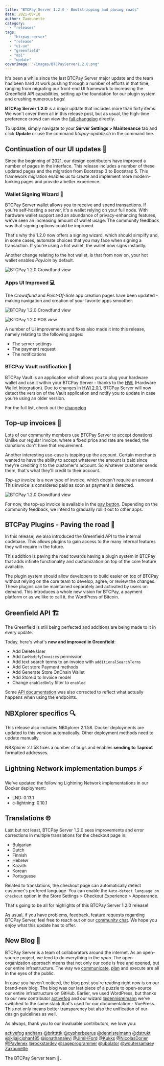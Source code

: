 ```yaml
---
title: "BTCPay Server 1.2.0 - Bootstrapping and paving roads"
date: 2021-08-10
author: Zaxounette
category:
  - "releases"
tags:
  - "btcpay-server"
  - "release"
  - "ui-ux"
  - "greenfield"
  - "api"
  - "update"
coverImage: "/images/BTCPayServer1.2.0.png"
---
```


It's been a while since the last BTCPay Server major update and the team has been hard at work pushing through a number of efforts in that time, ranging from migrating our front-end UI framework to increasing the Greenfield API capabilities, setting up the foundation for our plugin system and crushing numerous bugs!

**BTCPay Server 1.2.0** is a major update that includes more than forty items. We won't cover them all in this release post, but as usual, the high-time preference crowd can view the [full changelog](https://github.com/btcpayserver/btcpayserver/releases) directly.

To update, simply navigate to your **Server Settings > Maintenance** tab and click **Update** or use the command *btcpay-update.sh* in the command line.


## **Continuation of our UI updates** 🎨

Since the beginning of 2021, our design contributors have improved a number of pages in the interface. This release includes a number of these updated pages and the migration from Bootstrap 3 to Bootstrap 5. This framework migration enables us to create and implement more modern-looking pages and provide a better experience.

### **Wallet Signing Wizard** 🧙

BTCPay Server wallet allows you to receive and spend transactions. If you're self-hosting a server, it's a wallet relying on your full node. With hardware wallet support and an abundance of privacy-enhancing features, we've seen an increasing amount of wallet usage. The community feedback was that signing options could be improved.

That's why the 1.2.0 now offers a signing wizard, which should simplify and, in some cases, automate choices that you may face when signing a transaction. If you're using a hot wallet, the wallet now signs instantly.

Another change relating to the hot wallet, is that from now on, your hot wallet enables *PayJoin* by default.

![BTCPay 1.2.0 Crowdfund view](/images/BTCPay1.0.2WalletSign.gif)

### Apps UI Improved 💻

The *Crowdfund* and *Point-Of-Sale* app creation pages have been updated - making navigation and creation of your favorite apps smoother.

![BTCPay 1.2.0 Crowdfund view](/images/crowdfunding-ui-improvements.gif)

![BTCPay 1.2.0 POS view](/images/pos-ui-improvements.gif)

A number of UI improvements and fixes also made it into this release, namely relating to the following pages:

* The server settings
* The payment request
* The notifications

### **BTCPay Vault notification** 🔐

BTCPay Vault is an application which allows you to plug your hardware wallet and use it within your BTCPay Server - thanks to the [HWI](https://github.com/bitcoin-core/HWI) (Hardware Wallet Integration).
Due to changes in [HWI 2.0.1](https://github.com/bitcoin-core/HWI/releases/tag/2.0.1), BTCPay Server will now detect the version of the Vault application and notify you to update in case you're using an older version.

For the full list, check out the [changelog](https://github.com/btcpayserver/btcpayserver/releases)

## Top-up invoices 🧾

Lots of our community members use BTCPay Server to accept donations. Unlike our regular invoice, where a fixed price and rate are needed, the donations don't have that requirement.

Another interesting use-case is topping up the account. Certain merchants wanted to have the ability to accept whatever the amount is paid since they're crediting it to the customer's account. So whatever customer sends them, that's what they'll credit to their account.

*Top-up invoice* is a new type of invoice, which doesn't require an amount. This invoice is considered paid as soon as payment is detected.

![BTCPay 1.2.0 Crowdfund view](/images/topupinvoice.png)

For now, the top-up invoice is available in the [pay button](https://docs.btcpayserver.org/FAQ/FAQ-Apps/#what-is-a-payment-button). Depending on the community feedback, we intend to gradually roll it out to other apps.

## **BTCPay Plugins - Paving the road** 🔌

In this release, we also introduced the Greenfield API to the internal codebase.
This allows plugins to gain access to the many internal features they will require in the future.

This addition is paving the road towards having a plugin system in BTCPay that adds infinite functionality and customization on top of the core feature available.

The plugin system should allow developers to build easier on top of BTCPay without relying on the core team to develop, agree, or review the changes. These plugins can be maintained separately and activated by users on demand. This introduces a whole new vision for BTCPay, a payment platform or as we like to call it, the WordPress of Bitcoin.

## **Greenfield API** 🏗️

The Greenfield is still being perfected and additions are being made to it in every update.

Today, here's what's **new and improved in Greenfield**:

* Add Delete User
* Add `CanModifyInvoices` permission
* Add text search terms to an invoice with `additionalSearchTerms`
* Add Get store Payment methods
* Add Generate Store OnChain Wallet
* Add StoreId to Invoice model
* Change `enabledOnly` filter to `enabled`

Some [API documentation](https://docs.btcpayserver.org/API/Greenfield/v1/) was also corrected to reflect what actually happens when using the endpoints.

## **NBXplorer specifics** 🔍

This release also includes NBXplorer 2.1.58.
Docker deployments are updated to this version automatically. Other deployment methods need to update manually.

NBXplorer 2.1.58 fixes a number of bugs and enables **sending to Taproot** formatted addresses.

## **Lightning Network implementation bumps** ⚡

We've updated the following Lightning Network implementations in our Docker deployment:

- LND: 0.13.1
- c-lightning: 0.10.1

## **Translations** 🌐

Last but not least, BTCPay Server 1.2.0 sees improvements and error corrections in multiple translations for the checkout page in:

* Bulgarian
* Dutch
* Finnish
* Hebrew
* Kazath
* Korean
* Portuguese

Related to translations, the checkout page can automatically detect customer's prefered language. You can enable the `Auto-detect language on checkout` option in the Store Settings > Checkout Experience > Appearance.

That's going to be all for highlights of this BTCPay Server 1.2.0 release!

As usual, if you have problems, feedback, feature requests regarding BTCPay Server, feel free to reach out on our [community chat](https://chat.btcpayserver.org/). We hope you enjoy what this update has to offer.

## New Blog 📝

BTCPay Server is a team of collaborators around the internet. As an open-source project, we tend to do everything in the _open_. The open-organization approach means that not only our code is free and opened, but our entire infrastructure. The way we [communicate](https://chat/btcpayserver.org), [plan](https://github.com/orgs/btcpayserver/projects/9) and execute are all in the eyes of the public.

In case you haven't noticed, the blog post you're reading right now is on our brand-new blog. The blog was our last piece of a puzzle to open-source our entire infrastructure on GitHub.
Earlier, we used WordPress, but thanks to our new contributor [activefog](https://github.com/activefog) and our wizard [@dennisreimann](https://github.com/dennisreimann) we've switched to the same stack that's used for our documentation - VuePress. This not only means better transparency but also the unification of our design guidelines as well.

As always, thank you to our invaluable contributors, we love you:

[activefog](https://github.com/activefog) [andhans](https://twitter.com/andhans_jail) [@britttttk](https://github.com/britttttk) [@cypherbeerus](https://github.com/cypherbeerus) [@dennisreimann](https://github.com/dennisreimann) [@dstrukt](https://github.com/dstrukt) [@jkljajic](https://github.com/jkljajic)[johanf85](https://github.com/johanf85) [@jonathanalevi](https://github.com/jonathanalevi) [@JimiHFord](https://github.com/JimiHFord/) [@Kukks](https://github.com/kukks/) [@NicolasDorier](https://github.com/nicolasdorier/) [@Pavlenex](https://github.com/pavlenex/) [@rockstardev](https://github.com/rockstardev/) [@sageprogrammer](https://github.com/sageprogrammer) [@ubolator](https://github.com/bolatovumar) [@woutersamaey](https://github.com/woutersamaey) [Zaxounette](https://github.com/zaxounette)

The BTCPay Server team 💚.
